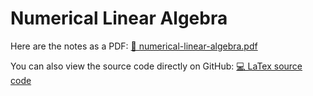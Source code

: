 # Numerical Linear Algebra

Here are the notes as a PDF: [📙 numerical-linear-algebra.pdf](numerical-linear-algebra.pdf)

You can also view the source code directly on GitHub: [💻 LaTex source code](
    https://github.com/PoliMI-HPC-E-notes-projects-AndreVale69/HPC-E-PoliMI-university-notes/tree/main/numerical-linear-algebra/notes
)
